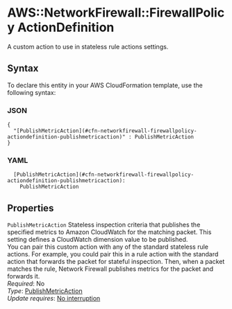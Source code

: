 # AWS::NetworkFirewall::FirewallPolicy ActionDefinition<a name="aws-properties-networkfirewall-firewallpolicy-actiondefinition"></a>

A custom action to use in stateless rule actions settings\. 

## Syntax<a name="aws-properties-networkfirewall-firewallpolicy-actiondefinition-syntax"></a>

To declare this entity in your AWS CloudFormation template, use the following syntax:

### JSON<a name="aws-properties-networkfirewall-firewallpolicy-actiondefinition-syntax.json"></a>

```
{
  "[PublishMetricAction](#cfn-networkfirewall-firewallpolicy-actiondefinition-publishmetricaction)" : PublishMetricAction
}
```

### YAML<a name="aws-properties-networkfirewall-firewallpolicy-actiondefinition-syntax.yaml"></a>

```
  [PublishMetricAction](#cfn-networkfirewall-firewallpolicy-actiondefinition-publishmetricaction): 
    PublishMetricAction
```

## Properties<a name="aws-properties-networkfirewall-firewallpolicy-actiondefinition-properties"></a>

`PublishMetricAction`  <a name="cfn-networkfirewall-firewallpolicy-actiondefinition-publishmetricaction"></a>
Stateless inspection criteria that publishes the specified metrics to Amazon CloudWatch for the matching packet\. This setting defines a CloudWatch dimension value to be published\.  
You can pair this custom action with any of the standard stateless rule actions\. For example, you could pair this in a rule action with the standard action that forwards the packet for stateful inspection\. Then, when a packet matches the rule, Network Firewall publishes metrics for the packet and forwards it\.   
*Required*: No  
*Type*: [PublishMetricAction](aws-properties-networkfirewall-firewallpolicy-publishmetricaction.md)  
*Update requires*: [No interruption](https://docs.aws.amazon.com/AWSCloudFormation/latest/UserGuide/using-cfn-updating-stacks-update-behaviors.html#update-no-interrupt)